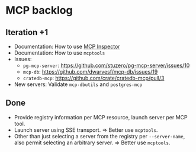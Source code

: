 # MCP backlog

## Iteration +1
- Documentation: How to use [MCP Inspector]
- Documentation: How to use `mcptools`
- Issues:
  - `pg-mcp-server`: <https://github.com/stuzero/pg-mcp-server/issues/10>
  - `mcp-db`: <https://github.com/dwarvesf/mcp-db/issues/19>
  - `cratedb-mcp`: <https://github.com/crate/cratedb-mcp/pull/3>
- New servers: Validate `mcp-dbutils` and `postgres-mcp`

## Done
- Provide registry information per MCP resource, launch server per MCP tool.
- Launch server using SSE transport. => Better use `mcptools`.
- Other than just selecting a server from the registry per `--server-name`,
  also permit selecting an arbitrary server. => Better use `mcptools`.


[MCP Inspector]: https://github.com/modelcontextprotocol/inspector
